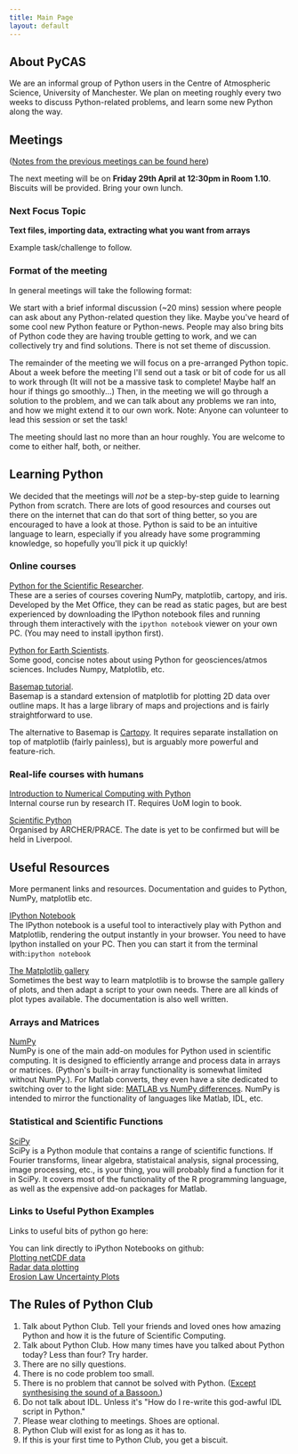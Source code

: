 ```yaml
---
title: Main Page
layout: default
---
```


## About PyCAS

We are an informal group of Python users in the Centre of Atmospheric Science, University of Manchester. We plan on meeting roughly every two weeks to discuss Python-related problems, and learn some new Python along the way.

## Meetings

([Notes from the previous meetings can be found here](http://atmoscoders.github.io))

The next meeting will be on **Friday 29th April at 12:30pm in Room 1.10**. Biscuits will be provided. Bring your own lunch.

### Next Focus Topic 

**Text files, importing data, extracting what you want from arrays**

Example task/challenge to follow.

### Format of the meeting
In general meetings will take the following format:

We start with a brief informal discussion (~20 mins) session where people can ask about any Python-related question they like. Maybe you've heard of some cool new Python feature or Python-news. People may also bring bits of Python code they are having trouble getting to work, and we can collectively try and find solutions. There is not set theme of discussion.

The remainder of the meeting we will focus on a pre-arranged Python topic. About a week before the meeting I'll send out a task or bit of code for us all to work through (It will not be a massive task to complete! Maybe half an hour if things go smoothly...) Then, in the meeting we will go through a solution to the problem, and we can talk about any problems we ran into, and how we might extend it to our own work. Note: Anyone can volunteer to lead this session or set the task!

The meeting should last no more than an hour roughly. You are welcome to come to either half, both, or neither.

## Learning Python
We decided that the meetings will *not* be a step-by-step guide to learning Python from scratch. There are lots of good resources and courses out there on the internet that can do that sort of thing better, so you are encouraged to have a look at those. Python is said to be an intuitive language to learn, especially if you already have some programming knowledge, so hopefully you'll pick it up quickly!

### Online courses

[Python for the Scientific Researcher](http://atmoscoders.github.io/courses).<br>
These are a series of courses covering NumPy, matplotlib, cartopy, and iris. Developed by the Met Office, they can be read as static pages, but are best experienced by downloading the IPython notebook files and running through them interactively with the `ipython notebook` viewer on your own PC. (You may need to install ipython first).

[Python for Earth Scientists](http://www1.gly.bris.ac.uk/~walker/PythonEarthSci/ex4.html). <br>
Some good, concise notes about using Python for geosciences/atmos sciences. Includes Numpy, Matplotlib, etc.

[Basemap tutorial](https://basemaptutorial.readthedocs.org/en/latest/index.html).<br>
Basemap is a standard extension of matplotlib for plotting 2D data over outline maps. It has a large library of maps and projections and is fairly straightforward to use. 

The alternative to Basemap is [Cartopy](http://scitools.org.uk/cartopy/index.html). It requires separate installation on top of matplotlib (fairly painless), but is arguably more powerful and feature-rich.

### Real-life courses with humans

[Introduction to Numerical Computing with Python](https://app.manchester.ac.uk/training/profile.aspx?unitid=5299&parentId=83&returnId=83&returntxt=Return+To+Calendar&returnQs=%3forg%3d0%26view%3d1%26sdate%3d01%2f03%2f2016) <br>
Internal course run by research IT. Requires UoM login to book. 

[Scientific Python](https://www.archer.ac.uk/training/)<br>
Organised by ARCHER/PRACE. The date is yet to be confirmed but will be held in Liverpool.<br> 

## Useful Resources

More permanent links and resources. Documentation and guides to Python, NumPy, matplotlib etc.

[IPython Notebook](http://ipython.org/notebook.html)<br>
The IPython notebook is a useful tool to interactively play with Python and Matplotlib, rendering the output instantly in your browser. You need to have Ipython installed on your PC. Then you can start it from the terminal with:`ipython notebook`

[The Matplotlib gallery](http://matplotlib.org/gallery.html)<br>
Sometimes the best way to learn matplotlib is to browse the sample gallery of plots, and then adapt a script to your own needs. There are all kinds of plot types available. The documentation is also well written.

### Arrays and Matrices
[NumPy](http://numpy.org/)<br>
NumPy is one of the main add-on modules for Python used in scientific computing. It is designed to efficiently arrange and process data in arrays or matrices. (Python's built-in array functionality is somewhat limited without NumPy.). For Matlab converts, they even have a site dedicated to switching over to the light side: [MATLAB vs NumPy differences](https://docs.scipy.org/doc/numpy-dev/user/numpy-for-matlab-users.html). NumPy is intended to mirror the functionality of languages like Matlab, IDL, etc. 

### Statistical and Scientific Functions
[SciPy](http://docs.scipy.org/doc/scipy/reference/)<br>
SciPy is a Python module that contains a range of scientific functions. If Fourier transforms, linear algebra, statistaical analysis, signal processing, image processing, etc., is your thing, you will probably find a function for it in SciPy. It covers most of the functionality of the R programming language, as well as the expensive add-on packages for Matlab. 

### Links to Useful Python Examples

Links to useful bits of python go here:

You can link directly to iPython Notebooks on github:<br>
[Plotting netCDF data](https://nbviewer.jupyter.org/github/AtmosCoders/PyCAS/blob/gh-pages/netCDF_example1.ipynb)<br>
[Radar data plotting](https://nbviewer.jupyter.org/github/AtmosCoders/PyCAS/blob/gh-pages/Radar_data_plot.ipynb) <br>
[Erosion Law Uncertainty Plots](https://nbviewer.jupyter.org/github/decvalts/PyCAS/blob/gh-pages/ErosionLawUncertainty.ipynb) 

## The Rules of Python Club

1. Talk about Python Club. Tell your friends and loved ones how amazing Python and how it is the future of Scientific Computing.
2. Talk about Python Club. How many times have you talked about Python today? Less than four? Try harder.
3. There are no silly questions.
4. There is no code problem too small.
5. There is no problem that cannot be solved with Python. ([Except synthesising the sound of a Bassoon.](https://www.youtube.com/watch?v=z2myFLUDB74))
5. Do not talk about IDL. Unless it's "How do I re-write this god-awful IDL script in Python."
6. Please wear clothing to meetings. Shoes are optional.
7. Python Club will exist for as long as it has to.
8. If this is your first time to Python Club, you get a biscuit. 


